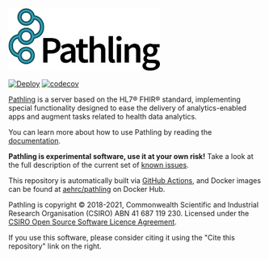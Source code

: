 <a href="https://pathling.csiro.au">
<picture>
  <source srcset="./media/logo-colour-tight-dark.svg" media="(prefers-color-scheme: dark)"/>
  <img src="./media/logo-colour-detail-tight.svg" alt="Pathling logo" width="300"/>
</picture>
</a>

[![Deploy](https://github.com/aehrc/pathling/workflows/Deploy/badge.svg)](https://github.com/aehrc/pathling/actions?query=workflow%3ADeploy) [![codecov](https://codecov.io/gh/aehrc/pathling/branch/master/graph/badge.svg?token=A2RDYU05DT)](https://codecov.io/gh/aehrc/pathling)

[Pathling](https://pathling.csiro.au) is a server based on the HL7® FHIR® standard, implementing special functionality designed
to ease the delivery of analytics-enabled apps and augment tasks related to health data analytics.

You can learn more about how to use Pathling by reading the
[documentation](https://pathling.csiro.au/docs).

**Pathling is experimental software, use it at your own risk!** Take a look at the
full description of the current set of [known issues](https://github.com/aehrc/pathling/issues).

This repository is automatically built via [GitHub Actions](https://github.com/aehrc/pathling/actions), and Docker images can be found at [aehrc/pathling](https://hub.docker.com/r/aehrc/pathling) on Docker Hub.

Pathling is copyright © 2018-2021, Commonwealth Scientific and Industrial Research Organisation
(CSIRO) ABN 41 687 119 230. Licensed under the [CSIRO Open Source Software Licence Agreement](./LICENSE.md).

If you use this software, please consider citing it using the "Cite this repository" link on the right.
